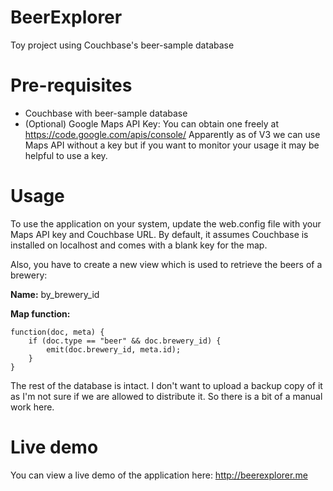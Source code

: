 BeerExplorer
============

Toy project using Couchbase's beer-sample database


Pre-requisites
============

* Couchbase with beer-sample database
* (Optional) Google Maps API Key: You can obtain one freely at https://code.google.com/apis/console/
Apparently as of V3 we can use Maps API without a key but if you want to monitor your usage it may be helpful to use a key. 
 

Usage
============

To use the application on your system, update the web.config file with your Maps API key and Couchbase URL. By default, it assumes Couchbase is installed on localhost and comes with a blank key for the map. 

Also, you have to create a new view which is used to retrieve the beers of a brewery:

**Name:** by\_brewery\_id

**Map function:** 

	function(doc, meta) {
		if (doc.type == "beer" && doc.brewery_id) {
  			emit(doc.brewery_id, meta.id);
  		}
	}


The rest of the database is intact. I don't want to upload a backup copy of it as I'm not sure if we are allowed to distribute it. So there is a bit of a manual work here.


Live demo
===========

You can view a live demo of the application here: http://beerexplorer.me

